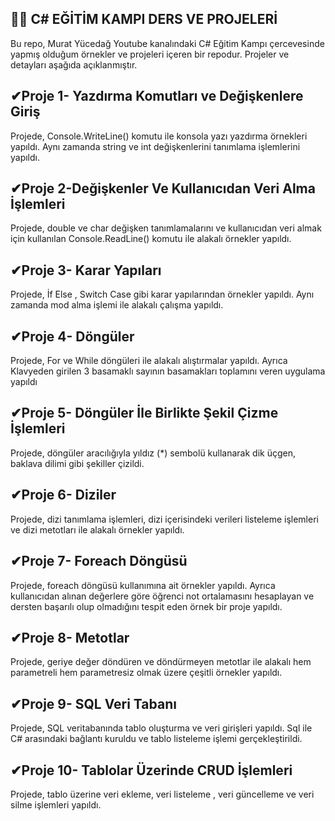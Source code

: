 🐱‍🏍  **C# EĞİTİM KAMPI DERS VE PROJELERİ**
---------------------------------------------
Bu repo, Murat Yücedağ Youtube kanalındaki C# Eğitim Kampı çercevesinde yapmış olduğum örnekler ve projeleri içeren bir repodur. Projeler ve detayları aşağıda açıklanmıştır.

✔**Proje 1- Yazdırma Komutları ve Değişkenlere Giriş** 
--------------------------------------------
Projede, Console.WriteLine() komutu ile konsola yazı yazdırma örnekleri yapıldı. Aynı zamanda string ve int değişkenlerini tanımlama işlemlerini yapıldı.

✔**Proje 2-Değişkenler Ve Kullanıcıdan Veri Alma İşlemleri**
--------------------------------------------
Projede, double ve char değişken tanımlamalarını ve kullanıcıdan veri almak için kullanılan Console.ReadLine() komutu ile alakalı örnekler yapıldı.

✔**Proje 3- Karar Yapıları**
--------------------------------------------
Projede, İf Else , Switch Case gibi karar yapılarından örnekler yapıldı. Aynı zamanda mod alma işlemi ile alakalı çalışma yapıldı.

✔**Proje 4- Döngüler**
--------------------------------------------
Projede, For ve While döngüleri ile alakalı alıştırmalar yapıldı. Ayrıca Klavyeden girilen 3 basamaklı sayının basamakları toplamını veren uygulama yapıldı

✔**Proje 5- Döngüler İle Birlikte Şekil Çizme İşlemleri**
--------------------------------------------
Projede, döngüler aracılığıyla yıldız (*) sembolü kullanarak dik üçgen, baklava dilimi gibi şekiller çizildi.

✔**Proje 6- Diziler**
--------------------------------------------
Projede, dizi tanımlama işlemleri, dizi içerisindeki verileri listeleme işlemleri ve dizi metotları ile alakalı örnekler yapıldı.

✔**Proje 7- Foreach Döngüsü**
--------------------------------------------
Projede, foreach döngüsü kullanımına ait örnekler yapıldı. Ayrıca kullanıcıdan alınan değerlere göre öğrenci not ortalamasını hesaplayan ve dersten başarılı olup olmadığını tespit eden örnek bir proje yapıldı.

✔**Proje 8- Metotlar**
--------------------------------------------
Projede, geriye değer döndüren ve döndürmeyen metotlar ile alakalı hem parametreli hem parametresiz olmak üzere çeşitli örnekler yapıldı.

✔**Proje 9- SQL Veri Tabanı**
--------------------------------------------
Projede, SQL veritabanında tablo oluşturma ve veri girişleri yapıldı. Sql ile C# arasındaki bağlantı kuruldu ve tablo listeleme işlemi gerçekleştirildi.

✔**Proje 10- Tablolar Üzerinde CRUD İşlemleri**
--------------------------------------------
Projede, tablo üzerine veri ekleme, veri listeleme , veri güncelleme ve veri silme işlemleri yapıldı.




